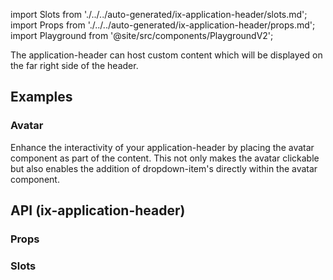 import Slots from './../../auto-generated/ix-application-header/slots.md';
import Props from './../../auto-generated/ix-application-header/props.md';
import Playground from '@site/src/components/PlaygroundV2';

The application-header can host custom content which will be displayed on the far right side of the header.

## Examples

<Playground name="application-header" examplesByName noMargin height="18rem"></Playground>

### Avatar

Enhance the interactivity of your application-header by placing the avatar component as part of the content. This not only makes the avatar clickable but also enables the addition of dropdown-item's directly within the avatar component.

## API (ix-application-header)

### Props

<Props />

### Slots

<Slots />
